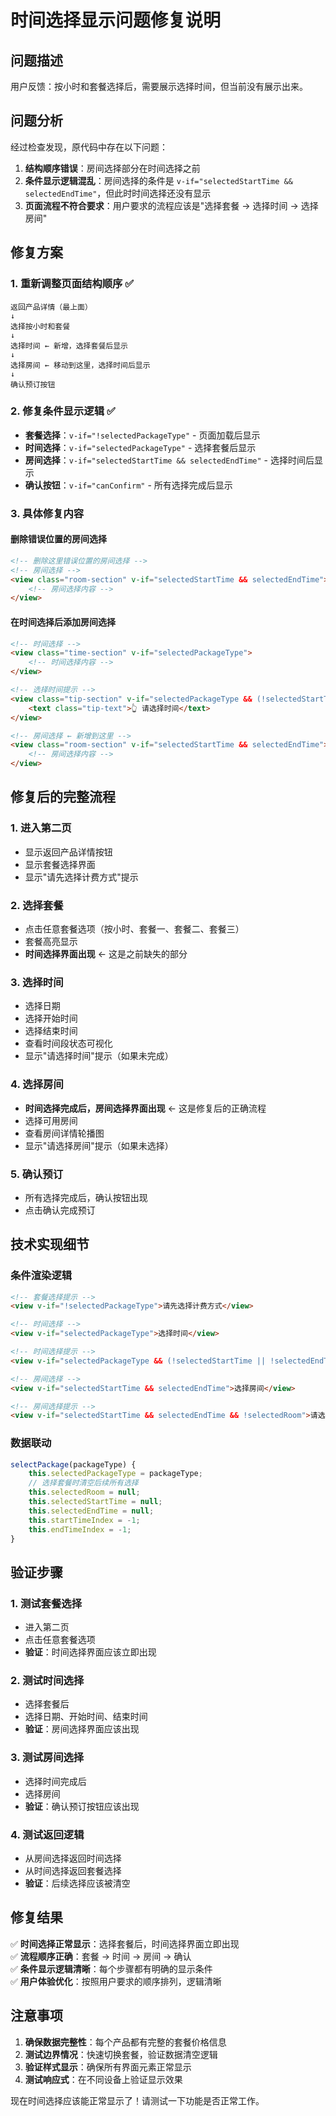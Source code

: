 # 时间选择显示问题修复说明

## 问题描述
用户反馈：按小时和套餐选择后，需要展示选择时间，但当前没有展示出来。

## 问题分析
经过检查发现，原代码中存在以下问题：

1. **结构顺序错误**：房间选择部分在时间选择之前
2. **条件显示逻辑混乱**：房间选择的条件是 `v-if="selectedStartTime && selectedEndTime"`，但此时时间选择还没有显示
3. **页面流程不符合要求**：用户要求的流程应该是"选择套餐 → 选择时间 → 选择房间"

## 修复方案

### 1. 重新调整页面结构顺序 ✅
```
返回产品详情（最上面）
↓
选择按小时和套餐
↓
选择时间 ← 新增，选择套餐后显示
↓
选择房间 ← 移动到这里，选择时间后显示
↓
确认预订按钮
```

### 2. 修复条件显示逻辑 ✅
- **套餐选择**：`v-if="!selectedPackageType"` - 页面加载后显示
- **时间选择**：`v-if="selectedPackageType"` - 选择套餐后显示
- **房间选择**：`v-if="selectedStartTime && selectedEndTime"` - 选择时间后显示
- **确认按钮**：`v-if="canConfirm"` - 所有选择完成后显示

### 3. 具体修复内容

#### 删除错误位置的房间选择
```html
<!-- 删除这里错误位置的房间选择 -->
<!-- 房间选择 -->
<view class="room-section" v-if="selectedStartTime && selectedEndTime">
    <!-- 房间选择内容 -->
</view>
```

#### 在时间选择后添加房间选择
```html
<!-- 时间选择 -->
<view class="time-section" v-if="selectedPackageType">
    <!-- 时间选择内容 -->
</view>

<!-- 选择时间提示 -->
<view class="tip-section" v-if="selectedPackageType && (!selectedStartTime || !selectedEndTime)">
    <text class="tip-text">👆 请选择时间</text>
</view>

<!-- 房间选择 ← 新增到这里 -->
<view class="room-section" v-if="selectedStartTime && selectedEndTime">
    <!-- 房间选择内容 -->
</view>
```

## 修复后的完整流程

### 1. 进入第二页
- 显示返回产品详情按钮
- 显示套餐选择界面
- 显示"请先选择计费方式"提示

### 2. 选择套餐
- 点击任意套餐选项（按小时、套餐一、套餐二、套餐三）
- 套餐高亮显示
- **时间选择界面出现** ← 这是之前缺失的部分

### 3. 选择时间
- 选择日期
- 选择开始时间
- 选择结束时间
- 查看时间段状态可视化
- 显示"请选择时间"提示（如果未完成）

### 4. 选择房间
- **时间选择完成后，房间选择界面出现** ← 这是修复后的正确流程
- 选择可用房间
- 查看房间详情轮播图
- 显示"请选择房间"提示（如果未选择）

### 5. 确认预订
- 所有选择完成后，确认按钮出现
- 点击确认完成预订

## 技术实现细节

### 条件渲染逻辑
```html
<!-- 套餐选择提示 -->
<view v-if="!selectedPackageType">请先选择计费方式</view>

<!-- 时间选择 -->
<view v-if="selectedPackageType">选择时间</view>

<!-- 时间选择提示 -->
<view v-if="selectedPackageType && (!selectedStartTime || !selectedEndTime)">请选择时间</view>

<!-- 房间选择 -->
<view v-if="selectedStartTime && selectedEndTime">选择房间</view>

<!-- 房间选择提示 -->
<view v-if="selectedStartTime && selectedEndTime && !selectedRoom">请选择房间</view>
```

### 数据联动
```javascript
selectPackage(packageType) {
    this.selectedPackageType = packageType;
    // 选择套餐时清空后续所有选择
    this.selectedRoom = null;
    this.selectedStartTime = null;
    this.selectedEndTime = null;
    this.startTimeIndex = -1;
    this.endTimeIndex = -1;
}
```

## 验证步骤

### 1. 测试套餐选择
- 进入第二页
- 点击任意套餐选项
- **验证**：时间选择界面应该立即出现

### 2. 测试时间选择
- 选择套餐后
- 选择日期、开始时间、结束时间
- **验证**：房间选择界面应该出现

### 3. 测试房间选择
- 选择时间完成后
- 选择房间
- **验证**：确认预订按钮应该出现

### 4. 测试返回逻辑
- 从房间选择返回时间选择
- 从时间选择返回套餐选择
- **验证**：后续选择应该被清空

## 修复结果

✅ **时间选择正常显示**：选择套餐后，时间选择界面立即出现  
✅ **流程顺序正确**：套餐 → 时间 → 房间 → 确认  
✅ **条件显示逻辑清晰**：每个步骤都有明确的显示条件  
✅ **用户体验优化**：按照用户要求的顺序排列，逻辑清晰  

## 注意事项

1. **确保数据完整性**：每个产品都有完整的套餐价格信息
2. **测试边界情况**：快速切换套餐，验证数据清空逻辑
3. **验证样式显示**：确保所有界面元素正常显示
4. **测试响应式**：在不同设备上验证显示效果

现在时间选择应该能正常显示了！请测试一下功能是否正常工作。 